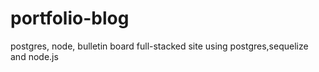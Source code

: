 # portfolio-blog
postgres, node, bulletin board
full-stacked site using postgres,sequelize and node.js

